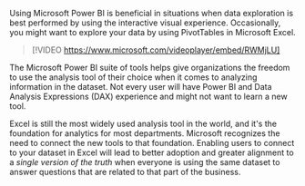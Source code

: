 Using Microsoft Power BI is beneficial in situations when data exploration is best performed by using the interactive visual experience. Occasionally, you might want to explore your data by using PivotTables in Microsoft Excel.

> [!VIDEO https://www.microsoft.com/videoplayer/embed/RWMjLU]

The Microsoft Power BI suite of tools helps give organizations the freedom to use the analysis tool of their choice when it comes to analyzing information in the dataset. Not every user will have Power BI and Data Analysis Expressions (DAX) experience and might not want to learn a new tool.

Excel is still the most widely used analysis tool in the world, and it's the foundation for analytics for most departments. Microsoft recognizes the need to connect the new tools to that foundation. Enabling users to connect to your dataset in Excel will lead to better adoption and greater alignment to a *single version of the truth* when everyone is using the same dataset to answer questions that are related to that part of the business.
